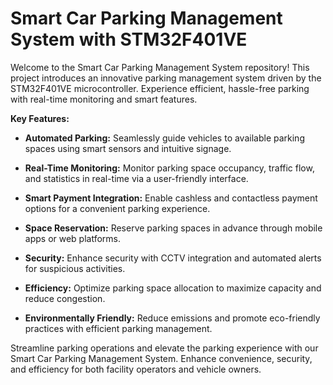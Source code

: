 # Smart Car Parking Management System with STM32F401VE

Welcome to the Smart Car Parking Management System repository! This project introduces an innovative parking management system driven by the STM32F401VE microcontroller. Experience efficient, hassle-free parking with real-time monitoring and smart features.

**Key Features:**

- **Automated Parking:** Seamlessly guide vehicles to available parking spaces using smart sensors and intuitive signage.

- **Real-Time Monitoring:** Monitor parking space occupancy, traffic flow, and statistics in real-time via a user-friendly interface.

- **Smart Payment Integration:** Enable cashless and contactless payment options for a convenient parking experience.

- **Space Reservation:** Reserve parking spaces in advance through mobile apps or web platforms.

- **Security:** Enhance security with CCTV integration and automated alerts for suspicious activities.

- **Efficiency:** Optimize parking space allocation to maximize capacity and reduce congestion.

- **Environmentally Friendly:** Reduce emissions and promote eco-friendly practices with efficient parking management.

Streamline parking operations and elevate the parking experience with our Smart Car Parking Management System. Enhance convenience, security, and efficiency for both facility operators and vehicle owners.
